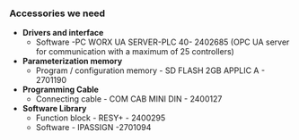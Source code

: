 ### Accessories we need
- **Drivers and interface**
   - Software -PC WORX UA SERVER-PLC 40- 2402685 (OPC UA server for communication with a maximum of 25 controllers)
- **Parameterization memory**  
   - Program / configuration memory - SD FLASH 2GB APPLIC A - 2701190
- **Programming Cable**
   - Connecting cable - COM CAB MINI DIN - 2400127
- **Software Library**
  - Function block - RESY+ - 2400295
  - Software - IPASSIGN -2701094